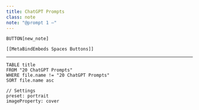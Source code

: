 ```yaml
---
title: ChatGPT Prompts
class: note
note: "@prompt 1 —"
---
```


`BUTTON[new_note]`  

```meta-bind-embed
[[MetaBindEmbeds Spaces Buttons]]
```

---

```datacards
TABLE title
FROM "20 ChatGPT Prompts"
WHERE file.name != "20 ChatGPT Prompts"
SORT file.name asc

// Settings
preset: portrait
imageProperty: cover
```
